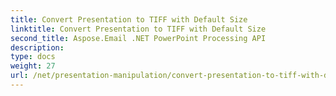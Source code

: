 ```yaml
---
title: Convert Presentation to TIFF with Default Size
linktitle: Convert Presentation to TIFF with Default Size
second_title: Aspose.Email .NET PowerPoint Processing API
description: 
type: docs
weight: 27
url: /net/presentation-manipulation/convert-presentation-to-tiff-with-default-size/
---
```

